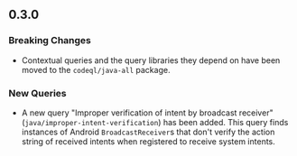 ## 0.3.0

### Breaking Changes

* Contextual queries and the query libraries they depend on have been moved to the `codeql/java-all` package.

### New Queries

* A new query "Improper verification of intent by broadcast receiver" (`java/improper-intent-verification`) has been added. 
This query finds instances of Android `BroadcastReceiver`s that don't verify the action string of received intents when registered
to receive system intents.
